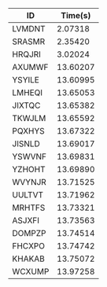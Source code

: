 |ID|Time(s)|
|-|-|
|LVMDNT|2.07318|
|SRASMR|2.35420|
|HRQJRI|3.02024|
|AXUMWF|13.60207|
|YSYILE|13.60995|
|LMHEQI|13.65053|
|JIXTQC|13.65382|
|TKWJLM|13.65592|
|PQXHYS|13.67322|
|JISNLD|13.69017|
|YSWVNF|13.69831|
|YZHOHT|13.69890|
|WVYNJR|13.71525|
|UULTVT|13.71962|
|MRHTFS|13.73321|
|ASJXFI|13.73563|
|DOMPZP|13.74514|
|FHCXPO|13.74742|
|KHAKAB|13.75072|
|WCXUMP|13.97258|
